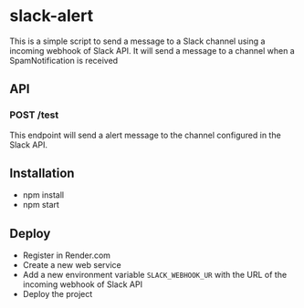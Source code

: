 # slack-alert

This is a simple script to send a message to a Slack channel using a incoming webhook of Slack API.
It will send a message to a channel when a SpamNotification is received

## API
### POST /test

This endpoint will send a alert message to the channel configured in the Slack API.

## Installation

- npm install
- npm start

## Deploy

- Register in Render.com
- Create a new web service
- Add a new environment variable `SLACK_WEBHOOK_UR` with the URL of the incoming webhook of Slack API
- Deploy the project




